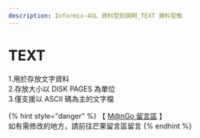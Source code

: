 ```yaml
---
description: Informix-4GL 資料型別說明_TEXT 資料型態
---
```


# TEXT

1.用於存放文字資料\
2.存放大小以 DISK PAGES 為單位\
3.僅支援以 ASCII 碼為主的文字檔

{% hint style="danger" %}
【 [M@nGo 留言區](https://give0714.pixnet.net/blog/post/46258660-informix-4gl-%E5%A4%A7%E5%9E%8B%E8%B3%87%E6%96%99%E5%9E%8B%E5%88%A5%E3%80%8A-text-data-%E3%80%8B) 】\
如有需修改的地方，請前往芒果留言區留言
{% endhint %}
